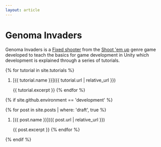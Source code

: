 ```yaml
---
layout: article
---
```


# Genoma Invaders

Genoma Invaders is a [Fixed shooter](https://en.wikipedia.org/wiki/Category:Fixed_shooters) from the [Shoot 'em up](https://en.wikipedia.org/wiki/Shoot_%27em_up) genre game developed to teach the basics for game development in Unity which development is explained through a series of tutorials.

{% for tutorial in site.tutorials %}
1. [{{ tutorial.name }}]({{ tutorial.url | relative_url }})

   {{ tutorial.excerpt }}
{% endfor %}

{% if site.github.environment == 'development' %}

{% for post in site.posts | where: 'draft', true %}
1. [{{ post.name }}]({{ post.url | relative_url }})

   {{ post.excerpt }}
{% endfor %}

{% endif %}